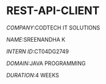 # REST-API-CLIENT

*COMPANY*:CODTECH IT SOLUTIONS

*NAME*:SREENANDHA K

*INTERN ID*:CT04DG2749

*DOMAIN*:JAVA PROGRAMMING

*DURATION*:4 WEEKS
